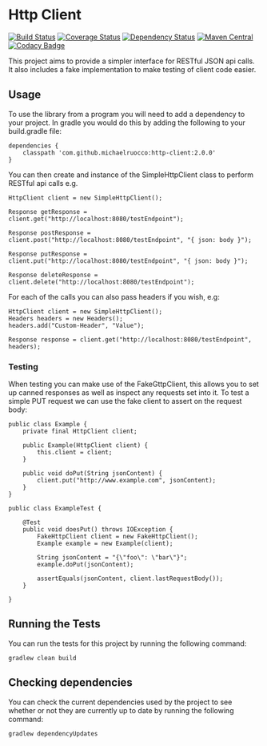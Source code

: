 # Http Client

[![Build Status](https://travis-ci.org/michaelruocco/http-client.svg?branch=master)](https://travis-ci.org/michaelruocco/http-client)
[![Coverage Status](https://coveralls.io/repos/github/michaelruocco/http-client/badge.svg?branch=master)](https://coveralls.io/github/michaelruocco/http-client?branch=master)
[![Dependency Status](https://www.versioneye.com/user/projects/57c5b35069d9490042f72f0f/badge.svg?style=flat-square)](https://www.versioneye.com/user/projects/57c5b35069d9490042f72f0f)
[![Maven Central](https://maven-badges.herokuapp.com/maven-central/com.github.michaelruocco/http-client/badge.svg)](https://maven-badges.herokuapp.com/maven-central/com.github.michaelruocco/http-client)
[![Codacy Badge](https://api.codacy.com/project/badge/Grade/54ce00d4a4084dabba53f5e2c5ef9a01)](https://www.codacy.com/app/michael-ruocco/http-client?utm_source=github.com&amp;utm_medium=referral&amp;utm_content=michaelruocco/http-client&amp;utm_campaign=Badge_Grade)

This project aims to provide a simpler interface for RESTful JSON api calls.
It also includes a fake implementation to make testing of client code easier.

## Usage

To use the library from a program you will need to add a dependency to your project. In
gradle you would do this by adding the following to your build.gradle file:

```
dependencies {
    classpath 'com.github.michaelruocco:http-client:2.0.0'
}
```

You can then create and instance of the SimpleHttpClient class to perform
RESTful api calls e.g.

```
HttpClient client = new SimpleHttpClient();

Response getResponse = client.get("http://localhost:8080/testEndpoint");

Response postResponse = client.post("http://localhost:8080/testEndpoint", "{ json: body }");

Response putResponse = client.put("http://localhost:8080/testEndpoint", "{ json: body }");

Response deleteResponse = client.delete("http://localhost:8080/testEndpoint");
```

For each of the calls you can also pass headers if you wish, e.g:

```
HttpClient client = new SimpleHttpClient();
Headers headers = new Headers();
headers.add("Custom-Header", "Value");

Response response = client.get("http://localhost:8080/testEndpoint", headers);
```

### Testing

When testing you can make use of the FakeGttpClient, this allows you to set
up canned responses as well as inspect any requests set into it. To test a
simple PUT request we can use the fake client to assert on the request body:

```
public class Example {
    private final HttpClient client;

    public Example(HttpClient client) {
        this.client = client;
    }

    public void doPut(String jsonContent) {
        client.put("http://www.example.com", jsonContent);
    }
}

public class ExampleTest {

    @Test
    public void doesPut() throws IOException {
        FakeHttpClient client = new FakeHttpClient();
        Example example = new Example(client);

        String jsonContent = "{\"foo\": \"bar\"}";
        example.doPut(jsonContent);

        assertEquals(jsonContent, client.lastRequestBody());
    }
    
}
```

## Running the Tests

You can run the tests for this project by running the following command:

```
gradlew clean build
```

## Checking dependencies

You can check the current dependencies used by the project to see whether
or not they are currently up to date by running the following command:

```
gradlew dependencyUpdates
```